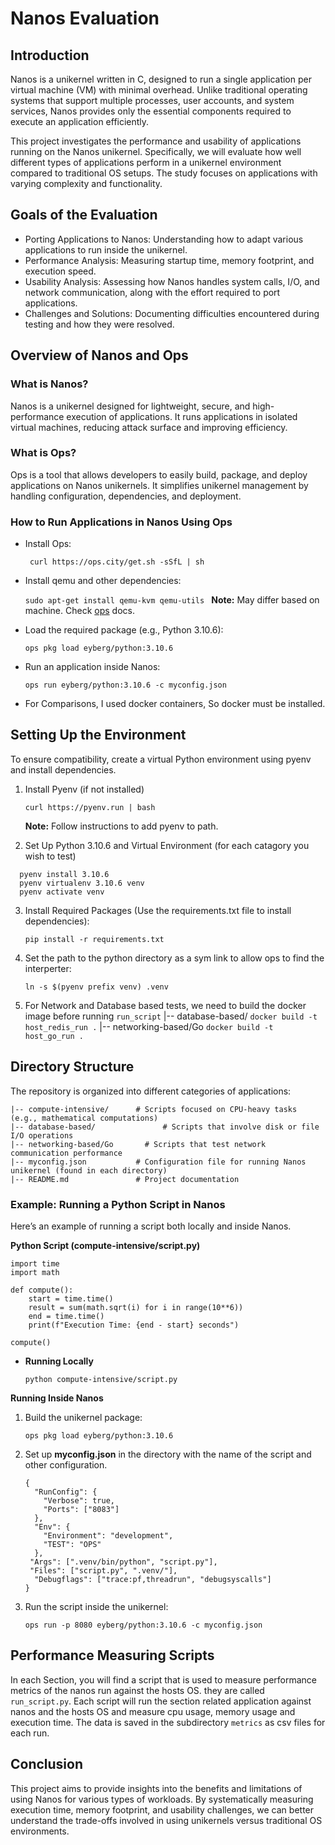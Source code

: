 # Nanos Evaluation

## Introduction

Nanos is a unikernel written in C, designed to run a single application per virtual machine (VM) with minimal overhead. Unlike traditional operating systems that support multiple processes, user accounts, and system services, Nanos provides only the essential components required to execute an application efficiently.

This project investigates the performance and usability of applications running on the Nanos unikernel. Specifically, we will evaluate how well different types of applications perform in a unikernel environment compared to traditional OS setups. The study focuses on applications with varying complexity and functionality.

## Goals of the Evaluation

- Porting Applications to Nanos: Understanding how to adapt various applications to run inside the unikernel.
- Performance Analysis: Measuring startup time, memory footprint, and execution speed.
- Usability Analysis: Assessing how Nanos handles system calls, I/O, and network communication, along with the effort required to port applications.
- Challenges and Solutions: Documenting difficulties encountered during testing and how they were resolved.

## Overview of Nanos and Ops

### What is Nanos?

Nanos is a unikernel designed for lightweight, secure, and high-performance execution of applications. It runs applications in isolated virtual machines, reducing attack surface and improving efficiency.

### What is Ops?

Ops is a tool that allows developers to easily build, package, and deploy applications on Nanos unikernels. It simplifies unikernel management by handling configuration, dependencies, and deployment.

### How to Run Applications in Nanos Using Ops

- Install Ops:

  ` curl https://ops.city/get.sh -sSfL | sh`

- Install qemu and other dependencies:

  `sudo apt-get install qemu-kvm qemu-utils `
  **Note:** May differ based on machine. Check [ops](https://docs.ops.city/ops/getting_started) docs.

- Load the required package (e.g., Python 3.10.6):

  `ops pkg load eyberg/python:3.10.6`

- Run an application inside Nanos:

  `ops run eyberg/python:3.10.6 -c myconfig.json`

- For Comparisons, I used docker containers, So docker must be installed.

## Setting Up the Environment

To ensure compatibility, create a virtual Python environment using pyenv and install dependencies.

1. Install Pyenv (if not installed)

   `curl https://pyenv.run | bash`

   **Note:** Follow instructions to add pyenv to path.

2. Set Up Python 3.10.6 and Virtual Environment (for each catagory you wish to test)

```
  pyenv install 3.10.6
  pyenv virtualenv 3.10.6 venv
  pyenv activate venv
```

3. Install Required Packages (Use the requirements.txt file to install dependencies):

   `pip install -r requirements.txt`

4. Set the path to the python directory as a sym link to allow ops to find the interperter:

   `ln -s $(pyenv prefix venv) .venv`

5. For Network and Database based tests, we need to build the docker image before running `run_script`
   |-- database-based/ `docker build -t host_redis_run .`
   |-- networking-based/Go `docker build -t host_go_run .`

## Directory Structure

The repository is organized into different categories of applications:

```.
|-- compute-intensive/      # Scripts focused on CPU-heavy tasks (e.g., mathematical computations)
|-- database-based/               # Scripts that involve disk or file I/O operations
|-- networking-based/Go       # Scripts that test network communication performance
|-- myconfig.json           # Configuration file for running Nanos unikernel (found in each directory)
|-- README.md               # Project documentation
```

### Example: Running a Python Script in Nanos

Here’s an example of running a script both locally and inside Nanos.

**Python Script (compute-intensive/script.py)**

```
import time
import math

def compute():
    start = time.time()
    result = sum(math.sqrt(i) for i in range(10**6))
    end = time.time()
    print(f"Execution Time: {end - start} seconds")

compute()
```

- **Running Locally**

  `python compute-intensive/script.py`

**Running Inside Nanos**

1. Build the unikernel package:

   `ops pkg load eyberg/python:3.10.6`

2. Set up **myconfig.json** in the directory with the name of the script and other configuration.

   ```
   {
     "RunConfig": {
       "Verbose": true,
       "Ports": ["8083"]
     },
     "Env": {
       "Environment": "development",
       "TEST": "OPS"
     },
   	"Args": [".venv/bin/python", "script.py"],
   	"Files": ["script.py", ".venv/"],
     "Debugflags": ["trace:pf,threadrun", "debugsyscalls"]
   }
   ```

3. Run the script inside the unikernel:

   `ops run -p 8080 eyberg/python:3.10.6 -c myconfig.json`

## Performance Measuring Scripts

In each Section, you will find a script that is used to measure performance metrics of the nanos run against the hosts OS. they are called `run_script.py`.
Each script will run the section related application against nanos and the hosts OS and measure cpu usage, memory usage and execution time. The data is saved in the subdirectory `metrics` as csv files for each run.

## Conclusion

This project aims to provide insights into the benefits and limitations of using Nanos for various types of workloads. By systematically measuring execution time, memory footprint, and usability challenges, we can better understand the trade-offs involved in using unikernels versus traditional OS environments.
